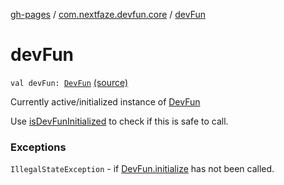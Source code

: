 [gh-pages](../index.md) / [com.nextfaze.devfun.core](index.md) / [devFun](./dev-fun.md)

# devFun

`val devFun: `[`DevFun`](-dev-fun/index.md) [(source)](https://github.com/NextFaze/dev-fun/tree/master/devfun/src/main/java/com/nextfaze/devfun/core/DevFun.kt#L95)

Currently active/initialized instance of [DevFun](-dev-fun/index.md)

Use [isDevFunInitialized](is-dev-fun-initialized.md) to check if this is safe to call.

### Exceptions

`IllegalStateException` - if [DevFun.initialize](-dev-fun/initialize.md) has not been called.